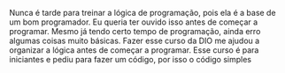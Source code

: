 Nunca é tarde para treinar a lógica de programação, pois ela é a base de um bom programador. Eu queria ter ouvido isso antes de começar a programar. Mesmo já tendo certo tempo de programação, ainda erro algumas coisas muito básicas. Fazer esse curso da DIO me ajudou a organizar a lógica antes de começar a programar. Esse curso é para iniciantes e pediu para fazer um código, por isso o código simples
